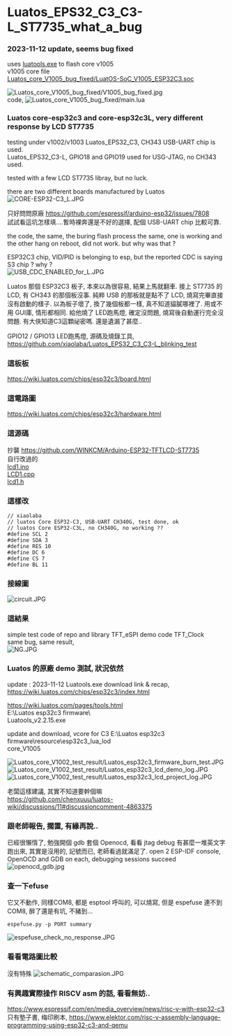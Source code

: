 # Luatos_EPS32_C3_C3-L_ST7735_what_a_bug  


### 2023-11-12 update, seems bug fixed
uses [luatools.exe](https://github.com/xiaolaba/Luatos_EPS32_C3_C3-L_ST7735_what_a_bug/blob/main/README.md#luatos-%E7%9A%84%E5%8E%9F%E5%BB%A0-demo-%E6%B8%AC%E8%A9%A6-%E7%8B%80%E6%B3%81%E4%BE%9D%E7%84%B6) to flash core v1005  
v1005 core file    
[Luatos_core_V1005_bug_fixed/LuatOS-SoC_V1005_ESP32C3.soc](Luatos_core_V1005_bug_fixed/LuatOS-SoC_V1005_ESP32C3.soc)  


![Luatos_core_V1005_bug_fixed/V1005_bug_fixed.jpg](Luatos_core_V1005_bug_fixed/V1005_bug_fixed.jpg)  
code, 
![Luatos_core_V1005_bug_fixed/main.lua](Luatos_core_V1005_bug_fixed/main.lua)  


### Luatos core-esp32c3 and core-esp32c3L, very different response by LCD ST7735  
testing under v1002/v1003
Luatos_EPS32_C3, CH343 USB-UART chip is used.  
Luatos_EPS32_C3-L, GPIO18 and GPIO19 used for USG-JTAG, no CH343 used.  


tested with a few LCD ST7735 libray, but no luck.  

there are two different boards manufactured by Luatos
![CORE-ESP32-C3_L.JPG](CORE-ESP32-C3_L.JPG)  

只好問問原廠 https://github.com/espressif/arduino-esp32/issues/7808  
試試看這坑怎樣填....暫時裸奔還是不好的選擇, 配個 USB-UART chip 比較可靠.  





the code, the same, the buring flash process the same, one is working and the other hang on reboot, did not work. but why was that ? 

ESP32C3 chip, VID/PID is belonging to esp, but the reported CDC is saying S3 chip ? why ?  
![USB_CDC_ENABLED_for_L.JPG](USB_CDC_ENABLED_for_L.JPG)    


Luatos 那個 ESP32C3 板子, 本來以為很容易, 結果上馬就翻車. 接上 ST7735 的 LCD, 有 CH343 的那個板沒事. 純粹 USB 的那板就是點不了 LCD, 燒寫完畢直接沒有啟動的樣子. 以為板子壞了, 換了幾個板都一樣, 真不知道貓膩哪裡了. 用或不用 GUI庫, 情形都相同. 給他燒了 LED跑馬燈, 確定沒問題, 燒寫後自動運行完全沒問題. 有大俠知道C3這顆祕密嗎. 還是遺漏了甚麼..  

GPIO12 / GPIO13 LED跑馬燈, 源碼及燒錄工具, https://github.com/xiaolaba/Luatos_EPS32_C3_C3-L_blinking_test  

### 這板板  
https://wiki.luatos.com/chips/esp32c3/board.html  

### 這電路圖  
https://wiki.luatos.com/chips/esp32c3/hardware.html  

### 這源碼  
抄襲 https://github.com/WINKCM/Arduino-ESP32-TFTLCD-ST7735  
自行改過的  
[lcd1.ino](lcd1.ino)  
[LCD1.cpp](LCD1.cpp)   
[lcd1.h](lcd1.h)  

### 這樣改  
```
// xiaolaba
// luatos Core ESP32-C3, USB-UART CH340G, test done, ok
// luatos Core ESP32-C3L, no CH340G, no working ??
#define SCL 2
#define SDA 3
#define RES 10
#define DC 6
#define CS 7
#define BL 11
```

### 接線圖  
![circuit.JPG](circuit.JPG)  


### 這結果
simple test code of repo and library TFT_eSPI demo code TFT_Clock  
same bug, same result,  
![NG.JPG](NG.JPG)  


### Luatos 的原廠 demo 測試, 狀況依然  
update : 2023-11-12  Luatools.exe download link & recap,  
https://wiki.luatos.com/chips/esp32c3/index.html  

https://wiki.luatos.com/pages/tools.html  
E:\Luatos esp32c3 firmware\  
Luatools_v2.2.15.exe  

update and download, vcore for C3
E:\Luatos esp32c3 firmware\resource\esp32c3_lua_lod  
core_V1005


![Luatos_core_V1002_test_result/Luatos_esp32c3_firmware_burn_test.JPG](Luatos_core_V1002_test_result/Luatos_esp32c3_firmware_burn_test.JPG)  
![Luatos_core_V1002_test_result/Luatos_esp32c3_lcd_demo_log.JPG](Luatos_core_V1002_test_result/Luatos_esp32c3_lcd_demo_log.JPG)  
![Luatos_core_V1002_test_result/Luatos_esp32c3_lcd_project_log.JPG](Luatos_core_V1002_test_result/Luatos_esp32c3_lcd_project_log.JPG)  

老闆這樣建議, 其實不知道要幹個嘛   
https://github.com/chenxuuu/luatos-wiki/discussions/11#discussioncomment-4863375  

### 跟老師報告, 擱置, 有緣再說..
已經很懶惰了, 勉強開個 gdb 套個 Openocd, 看看 jtag debug 有甚麼一堆英文字跑出來, 其實是沒用的, 記號而已, 老師看過就滿足了.
open 2 ESP-IDF console, OpenOCD and GDB on each, debugging sessions succeed
![openocd_gdb.jpg](openocd_gdb.jpg)  


### 查一下efuse
它又不動作, 同樣COM8, 都是 esptool 呼叫的, 可以燒寫, 但是 espefuse 連不到 COM8, 醉了還是有坑, 不豬到...  

```
espefuse.py -p PORT summary
```
![espefuse_check_no_response.JPG](espefuse_check_no_response.JPG)  


### 看看電路圖比較  
沒有特殊
![schematic_comparasion.JPG](schematic_comparasion.JPG)  


### 有興趣實際操作 RISCV asm 的話, 看看無妨.. 
https://www.espressif.com/en/media_overview/news/risc-v-with-esp32-c3  
只有墊子書, 梅印刷本, https://www.elektor.com/risc-v-assembly-language-programming-using-esp32-c3-and-qemu  
